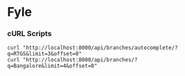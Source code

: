 # Fyle
### cURL Scripts
```
curl "http://localhost:8000/api/branches/autocomplete/?q=RTGS&limit=3&offset=0"
curl "http://localhost:8000/api/branches/?q=Bangalore&limit=4&offset=0"
```
